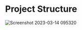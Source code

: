 # Project Structure
![Screenshot 2023-03-14 095320](https://user-images.githubusercontent.com/95627144/224947894-48817f02-28d5-4ea4-a4ea-697d5460cd51.png)
